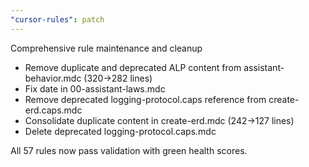 ```yaml
---
"cursor-rules": patch
---
```


Comprehensive rule maintenance and cleanup

- Remove duplicate and deprecated ALP content from assistant-behavior.mdc (320→282 lines)
- Fix date in 00-assistant-laws.mdc
- Remove deprecated logging-protocol.caps reference from create-erd.caps.mdc
- Consolidate duplicate content in create-erd.mdc (242→127 lines)
- Delete deprecated logging-protocol.caps.mdc

All 57 rules now pass validation with green health scores.

